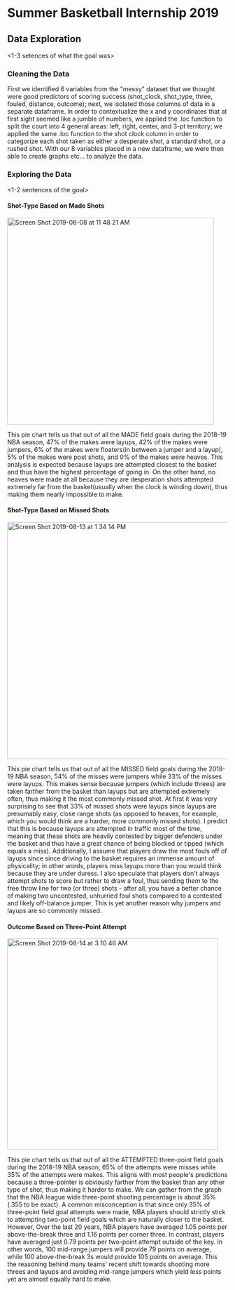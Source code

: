 # Summer Basketball Internship 2019

## Data Exploration
<1-3 setences of what the goal was>

### Cleaning the Data
First we identified 6 variables from the "messy" dataset that we thought were good predictors of scoring success (shot_clock, shot_type, three, fouled, distance, outcome); next, we isolated those columns of data in a separate dataframe. In order to contextualize the x and y coordinates that at first sight seemed like a jumble of numbers, we applied the .loc function to split the court into 4 general areas: left, right, center, and 3-pt territory; we applied the same .loc function to the shot clock column in order to categorize each shot taken as either a desperate shot, a standard shot, or a rushed shot. With our 8 variables placed in a new dataframe, we were then able to create graphs etc... to analyze the data.

### Exploring the Data
<1-2 sentences of the goal>

#### Shot-Type Based on Made Shots
<img width="472" alt="Screen Shot 2019-08-08 at 11 48 21 AM" src="https://user-images.githubusercontent.com/51301795/62717780-852b7800-b9d2-11e9-84cf-58dbb1dc7032.png">
  
This pie chart tells us that out of all the MADE field goals during the 2018-19 NBA season, 47% of the makes were layups, 42% of the makes were jumpers, 6% of the makes were floaters(in between a jumper and a layup), 5% of the makes were post shots, and 0% of the makes were heaves. This analysis is expected because layups are attempted closest to the basket and thus have the highest percentage of going in. On the other hand, no heaves were made at all because they are desperation shots attempted extremely far from the basket(usually when the clock is winding down), thus making them nearly impossible to make. 



#### Shot-Type Based on Missed Shots
<img width="540" alt="Screen Shot 2019-08-13 at 1 34 14 PM" src="https://user-images.githubusercontent.com/51301795/63013385-fdfe5a00-be40-11e9-8d46-d5ab73c1a6d6.png">

This pie chart tells us that out of all the MISSED field goals during the 2018-19 NBA season, 54% of the misses were jumpers while 33% of the misses were layups. This makes sense because jumpers (which include threes) are taken farther from the basket than layups but are attempted extremely often, thus making it the most commonly missed shot. At first it was very surprising to see that 33% of missed shots were layups since layups are presumably easy, close range shots (as opposed to heaves, for example, which you would think are a harder, more commonly missed shots). I predict that this is because layups are attempted in traffic most of the time, meaning that these shots are heavily contested by bigger defenders under the basket and thus have a great chance of being blocked or tipped (which equals a miss). Additionally, I assume that players draw the most fouls off of layups since since driving to the basket requires an immense amount of physicality; in other words, players miss layups more than you would think because they are under duress. I also speculate that players don't always attempt shots to score but rather to draw a foul, thus sending them to the free throw line for two (or three) shots - after all, you have a better chance of making two uncontested, unhurried foul shots compared to a contested and likely off-balance jumper. This is yet another reason why jumpers and layups are so commonly missed.



#### Outcome Based on Three-Point Attempt
<img width="482" alt="Screen Shot 2019-08-14 at 3 10 46 AM" src="https://user-images.githubusercontent.com/51301795/63014629-d5c42a80-be43-11e9-802a-1662f68c8a6e.png">

This pie chart tells us that out of all the ATTEMPTED three-point field goals during the 2018-19 NBA season, 65% of the attempts were misses while 35% of the attempts were makes. This aligns with most people's predictions because a three-pointer is obviously farther from the basket than any other type of shot, thus making it harder to make. We can gather from the graph that the NBA league wide three-point shooting percentage is about 35% (.355 to be exact). A common misconception is that since only 35% of three-point field goal attempts were made, NBA players should strictly stick to attempting two-point field goals which are naturally closer to the basket. However, Over the last 20 years, NBA players have averaged 1.05 points per above-the-break three and 1.16 points per corner three. In contrast, players have averaged just 0.79 points per two-point attempt outside of the key. In other words, 100 mid-range jumpers will provide 79 points on average, while 100 above-the-break 3s would provide 105 points on average. This the reasoning behind many teams' recent shift towards shooting more threes and layups and avoiding mid-range jumpers which yield less points yet are almost equally hard to make. 

